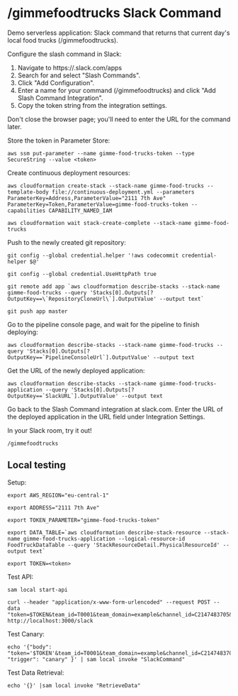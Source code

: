 # /gimmefoodtrucks Slack Command
Demo serverless application: Slack command that returns that current day's local food trucks (/gimmefoodtrucks).

Configure the slash command in Slack:
1. Navigate to https://<your-team-domain>.slack.com/apps
1. Search for and select "Slash Commands".
1. Click "Add Configuration".
1. Enter a name for your command (/gimmefoodtrucks) and click "Add Slash Command Integration".
1. Copy the token string from the integration settings.

Don't close the browser page; you'll need to enter the URL for the command later.

Store the token in Parameter Store:
```
aws ssm put-parameter --name gimme-food-trucks-token --type SecureString --value <token>
```

Create continuous deployment resources:
```
aws cloudformation create-stack --stack-name gimme-food-trucks --template-body file://continuous-deployment.yml --parameters ParameterKey=Address,ParameterValue="2111 7th Ave" ParameterKey=Token,ParameterValue=gimme-food-trucks-token --capabilities CAPABILITY_NAMED_IAM

aws cloudformation wait stack-create-complete --stack-name gimme-food-trucks
```

Push to the newly created git repository:
```
git config --global credential.helper '!aws codecommit credential-helper $@'

git config --global credential.UseHttpPath true

git remote add app `aws cloudformation describe-stacks --stack-name gimme-food-trucks --query 'Stacks[0].Outputs[?OutputKey==\`RepositoryCloneUrl\`].OutputValue' --output text`

git push app master
```

Go to the pipeline console page, and wait for the pipeline to finish deploying:
```
aws cloudformation describe-stacks --stack-name gimme-food-trucks --query 'Stacks[0].Outputs[?OutputKey==`PipelineConsoleUrl`].OutputValue' --output text
```

Get the URL of the newly deployed application:
```
aws cloudformation describe-stacks --stack-name gimme-food-trucks-application --query 'Stacks[0].Outputs[?OutputKey==`SlackURL`].OutputValue' --output text
```

Go back to the Slash Command integration at slack.com.  Enter the URL of the deployed application in the URL field under Integration Settings.

In your Slack room, try it out!
```
/gimmefoodtrucks
```

## Local testing

Setup:
```
export AWS_REGION="eu-central-1"

export ADDRESS="2111 7th Ave"

export TOKEN_PARAMETER="gimme-food-trucks-token"

export DATA_TABLE=`aws cloudformation describe-stack-resource --stack-name gimme-food-trucks-application --logical-resource-id FoodTruckDataTable --query 'StackResourceDetail.PhysicalResourceId' --output text`

export TOKEN=<token>
```

Test API:
```
sam local start-api

curl --header "application/x-www-form-urlencoded" --request POST --data "token=$TOKEN&team_id=T0001&team_domain=example&channel_id=C2147483705&channel_name=test&user_id=U2147483697&user_name=Steve&command=/gimmefoodtrucks" http://localhost:3000/slack
```

Test Canary:
```
echo '{"body": "token='$TOKEN'&team_id=T0001&team_domain=example&channel_id=C2147483705&channel_name=test&user_id=U2147483697&user_name=Steve&command=/gimmefoodtrucks", "trigger": "canary" }' | sam local invoke "SlackCommand"
```

Test Data Retrieval:
```
echo '{}' |sam local invoke "RetrieveData"
```